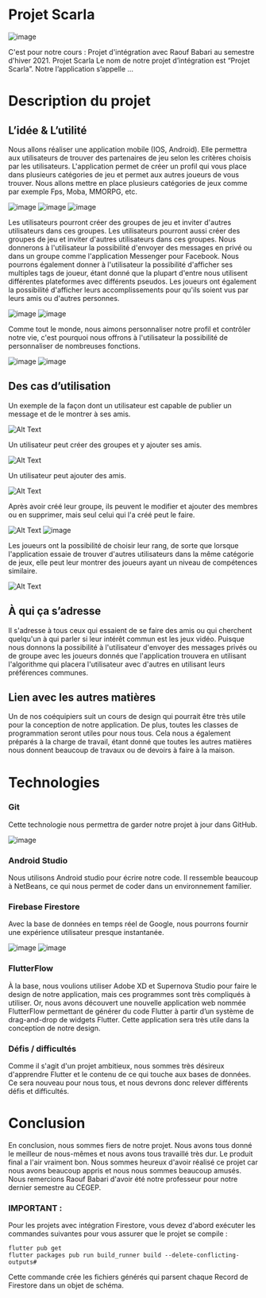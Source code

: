 # Projet Scarla
![image](https://user-images.githubusercontent.com/54373272/117572138-8013c500-b09f-11eb-9915-9d51788d7981.png)

C'est pour notre cours : Projet d'intégration avec Raouf Babari au semestre d'hiver 2021.
Projet Scarla
Le nom de notre projet d’intégration est “Projet Scarla”.  Notre l’application s’appelle ...

# Description du projet 
## L’idée & L’utilité
Nous allons réaliser une application mobile (IOS, Android). Elle permettra aux utilisateurs de trouver des partenaires de jeu selon les critères choisis par les utilisateurs. L'application permet de créer un profil qui vous place dans plusieurs catégories de jeu et permet aux autres joueurs de vous trouver. Nous allons mettre en place plusieurs catégories de jeux comme par exemple Fps, Moba, MMORPG, etc.

  ![image](https://user-images.githubusercontent.com/54373272/117571632-62ddf700-b09d-11eb-8d7c-b49ab34a1e0d.png) 
  ![image](https://user-images.githubusercontent.com/54373272/117571633-64a7ba80-b09d-11eb-8bb0-b3c9ff238c03.png) 
  ![image](https://user-images.githubusercontent.com/54373272/117571635-66717e00-b09d-11eb-9975-39cd92040922.png) 
  
Les utilisateurs pourront créer des groupes de jeu et inviter d'autres utilisateurs dans ces groupes. Les utilisateurs pourront aussi créer des groupes de jeu et inviter d'autres utilisateurs dans ces groupes. Nous donnerons à l'utilisateur la possibilité d'envoyer des messages en privé ou dans un groupe comme l'application Messenger pour Facebook. Nous pourrons également donner à l'utilisateur la possibilité d'afficher ses multiples tags de joueur, étant donné que la plupart d'entre nous utilisent différentes plateformes avec différents pseudos. Les joueurs ont également la possibilité d'afficher leurs accomplissements pour qu'ils soient vus par leurs amis ou d'autres personnes.

  ![image](https://user-images.githubusercontent.com/54373272/117571736-cbc56f00-b09d-11eb-80d3-22c6d894ee76.png)
  ![image](https://user-images.githubusercontent.com/54373272/117571740-cd8f3280-b09d-11eb-91bf-c7582020866a.png)

Comme tout le monde, nous aimons personnaliser notre profil et contrôler notre vie, c'est pourquoi nous offrons à l'utilisateur la possibilité de personnaliser de nombreuses fonctions.

  ![image](https://user-images.githubusercontent.com/54373272/117571779-f6172c80-b09d-11eb-874c-15e64cc112bc.png)
  ![image](https://user-images.githubusercontent.com/54373272/117571785-fadbe080-b09d-11eb-92f8-7429f2169cab.png)
  
 ## Des cas d’utilisation 
Un exemple de la façon dont un utilisateur est capable de publier un message et de le montrer à ses amis.
	
  ![Alt Text](https://media.giphy.com/media/7hgkd1YcbHHtBBjrKF/giphy.gif)
  
Un utilisateur peut créer des groupes et y ajouter ses amis.

  ![Alt Text](https://media.giphy.com/media/IIwqjovlmCZoxybh3I/giphy.gif)
 
Un utilisateur peut ajouter des amis.

  ![Alt Text](https://media.giphy.com/media/VL1eN1zHYhZzbOW3gE/giphy.gif)
 
Après avoir créé leur groupe, ils peuvent le modifier et ajouter des membres ou en supprimer, mais seul celui qui l'a créé peut le faire.

  ![Alt Text](https://media.giphy.com/media/HEcQEe8Q1kZGZ3sSog/giphy.gif)
  ![image](https://user-images.githubusercontent.com/54373272/117572228-e993d380-b09f-11eb-86af-dd27c355b0dd.png)
  
Les joueurs ont la possibilité de choisir leur rang, de sorte que lorsque l'application essaie de trouver d'autres utilisateurs dans la même catégorie de jeux, elle peut leur montrer des joueurs ayant un niveau de compétences similaire.

  ![Alt Text](https://media.giphy.com/media/MulTemVHcj6dPEfALE/giphy.gif)

## À qui ça s’adresse
Il s'adresse à tous ceux qui essaient de se faire des amis ou qui cherchent quelqu'un à qui parler si leur intérêt commun est les jeux vidéo. Puisque nous donnons la possibilité à l'utilisateur d'envoyer des messages privés ou de groupe avec les joueurs donnés que l'application trouvera en utilisant l'algorithme qui placera l'utilisateur avec d'autres en utilisant leurs préférences communes.

## Lien avec les autres matières
Un de nos coéquipiers suit un cours de design qui pourrait être très utile pour la conception de notre application. De plus, toutes les classes de programmation seront utiles pour nous tous. Cela nous a également préparés à la charge de travail, étant donné que toutes les autres matières nous donnent beaucoup de travaux ou de devoirs à faire à la maison.

# Technologies 
### Git
Cette technologie nous permettra de garder notre projet à jour dans GitHub.

 ![image](https://user-images.githubusercontent.com/54373272/117572681-fc0f0c80-b0a1-11eb-867a-8eec4d852fc0.png)

### Android Studio 
Nous utilisons Android studio pour écrire notre code. Il ressemble beaucoup à NetBeans, ce qui nous permet de coder dans un environnement familier.

### Firebase Firestore
Avec la base de données en temps réel de Google, nous pourrons fournir une expérience utilisateur presque instantanée.

   ![image](https://user-images.githubusercontent.com/54373272/117572688-03361a80-b0a2-11eb-9730-e93e960b5e59.png)
   ![image](https://user-images.githubusercontent.com/54373272/117572698-092bfb80-b0a2-11eb-93e0-bf1cb4f931d0.png)

### FlutterFlow
À la base, nous voulions utiliser Adobe XD et Supernova Studio pour faire le design de notre application, mais ces programmes sont très compliqués à utiliser. Or, nous avons découvert une nouvelle application web nommée FlutterFlow permettant de générer du code Flutter à partir d’un système de drag-and-drop de widgets Flutter. Cette application sera très utile dans la conception de notre design.

### Défis / difficultés 
Comme il s'agit d'un projet ambitieux, nous sommes très désireux d'apprendre Flutter et le contenu de ce qui touche aux bases de données. Ce sera nouveau pour nous tous, et nous devrons donc relever différents défis et difficultés.

# Conclusion
En conclusion, nous sommes fiers de notre projet. Nous avons tous donné le meilleur de nous-mêmes et nous avons tous travaillé très dur. Le produit final a l'air vraiment bon. Nous sommes heureux d'avoir réalisé ce projet car nous avons beaucoup appris et nous nous sommes beaucoup amusés. Nous remercions Raouf Babari d'avoir été notre professeur pour notre dernier semestre au CEGEP.  


 

### IMPORTANT :

Pour les projets avec intégration Firestore, vous devez d'abord exécuter les commandes suivantes pour vous assurer que le projet se compile :

```
flutter pub get
flutter packages pub run build_runner build --delete-conflicting-outputs#
```
Cette commande crée les fichiers générés qui parsent chaque Record de Firestore dans un objet de schéma.


